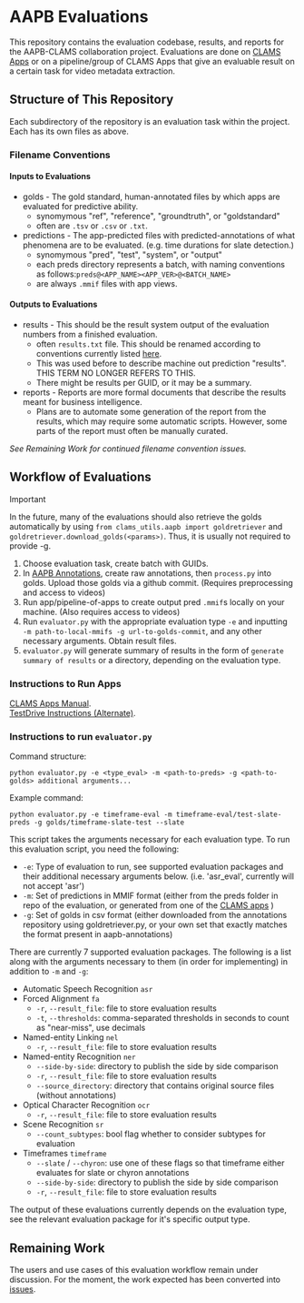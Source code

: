 # AAPB Evaluations 
This repository contains the evaluation codebase, results, and reports for the AAPB-CLAMS collaboration project. Evaluations are done on [CLAMS Apps](apps.clams.ai/) or on a pipeline/group of CLAMS Apps that give an evaluable result on a certain task for video metadata extraction.  

## Structure of This Repository
Each subdirectory of the repository is an evaluation task within the project. Each has its own files as above. 

### Filename Conventions 
#### Inputs to Evaluations
* golds - The gold standard, human-annotated files by which apps are evaluated for predictive ability. 
  * synomymous "ref", "reference", "groundtruth", or "goldstandard"
  * often are `.tsv` or `.csv` or `.txt`. 
* predictions - The app-predicted files with predicted-annotations of what phenomena are to be evaluated. (e.g. time durations for slate detection.)
  * synomymous "pred", "test", "system", or "output"
  * each preds directory represents a batch, with naming conventions as follows:`preds@<APP_NAME><APP_VER>@<BATCH_NAME>`
  * are always `.mmif` files with app views. 
#### Outputs to Evaluations
* results - This should be the result system output of the evaluation numbers from a finished evaluation. 
  * often `results.txt` file. This should be renamed according to conventions currently listed [here](/template_for_eval_reports.md).
  * This was used before to describe machine out prediction "results". THIS TERM NO LONGER REFERS TO THIS.  
  * There might be results per GUID, or it may be a summary. 
* reports - Reports are more formal documents that describe the results meant for business intelligence.
  * Plans are to automate some generation of the report from the results, which may require some automatic scripts. However, some parts of the report must often be manually curated. 

_See Remaining Work for continued filename convention issues._

## Workflow of Evaluations
> [!Important]
> In the future, many of the evaluations should also retrieve the golds automatically by using `from clams_utils.aapb import goldretriever` and `goldretriever.download_golds(<params>)`. Thus, it is usually not required to provide -g. 

1. Choose evaluation task, create batch with GUIDs.
2. In [AAPB Annotations](https://github.com/clamsproject/aapb-annotations), create raw annotations, then `process.py` into golds. Upload those golds via a github commit. (Requires preprocessing and access to videos)
3. Run app/pipeline-of-apps to create output pred `.mmif`s locally on your machine. (Also requires access to videos)
4. Run `evaluator.py` with the appropriate evaluation type `-e` and inputting ` -m path-to-local-mmifs -g url-to-golds-commit`, and any other necessary arguments. Obtain result files. 
5. `evaluator.py` will generate summary of results in the form of `generate summary of results` or a directory, depending on the evaluation type.

### Instructions to Run Apps
[CLAMS Apps Manual](https://apps.clams.ai/clamsapp/).  
[TestDrive Instructions (Alternate)](https://gist.github.com/keighrim/5e97a41a40d623d6ad4f1d0e325786a9).

### Instructions to run `evaluator.py`
Command structure:
```
python evaluator.py -e <type_eval> -m <path-to-preds> -g <path-to-golds> additional arguments...
```
Example command:
```
python evaluator.py -e timeframe-eval -m timeframe-eval/test-slate-preds -g golds/timeframe-slate-test --slate
```

This script takes the arguments necessary for each evaluation type. To run this evaluation script, you need the following:
* `-e`: Type of evaluation to run, see supported evaluation packages and their additional necessary arguments below. (i.e. 'asr_eval', currently will not accept 'asr')
* `-m`: Set of predictions in MMIF format (either from the preds folder in repo of the evaluation, or generated from one of the [CLAMS apps](https://apps.clams.ai)     )
* `-g`: Set of golds in csv format (either downloaded from the annotations repository using goldretriever.py, or your own set that exactly matches the format present in aapb-annotations)

There are currently 7 supported evaluation packages. The following is a list along with the arguments necessary to them (in order for implementing) in addition to `-m` and `-g`:
* Automatic Speech Recognition `asr`
* Forced Alignment `fa` 
  * `-r`, `--result_file`: file to store evaluation results
  * `-t`, `--thresholds`: comma-separated thresholds in seconds to count as "near-miss", use decimals
* Named-entity Linking `nel`
  * `-r`, `--result_file`: file to store evaluation results 
* Named-entity Recognition `ner`
  * `--side-by-side`: directory to publish the side by side comparison  
  * `-r`, `--result_file`: file to store evaluation results 
  * `--source_directory`: directory that contains original source files (without annotations)
* Optical Character Recognition `ocr`
  * `-r`, `--result_file`: file to store evaluation results  
* Scene Recognition `sr`
  * `--count_subtypes`:  bool flag whether to consider subtypes for evaluation
* Timeframes `timeframe`
  * `--slate` / `--chyron`: use one of these flags so that timeframe either evaluates for slate or chyron annotations
  * `--side-by-side`: directory to publish the side by side comparison
  * `-r`, `--result_file`: file to store evaluation results

The output of these evaluations currently depends on the evaluation type, see the relevant evaluation package for it's specific output type.

## Remaining Work
The users and use cases of this evaluation workflow remain under discussion. For the moment, the work expected has been converted into [issues](https://github.com/clamsproject/aapb-evaluations/issues).  
